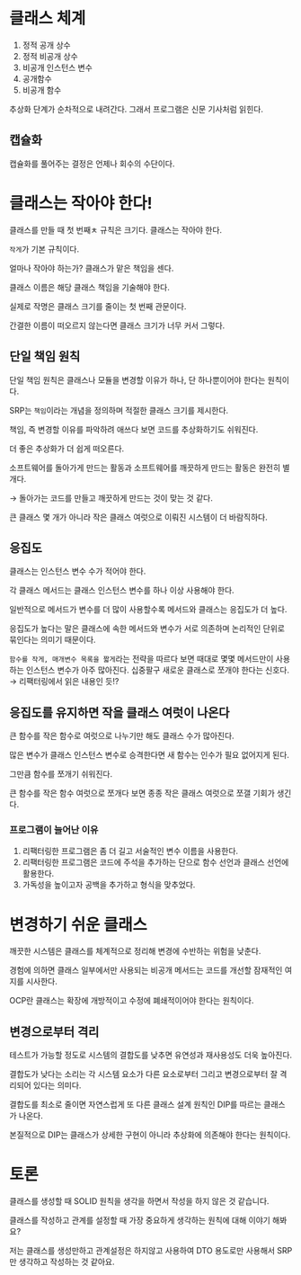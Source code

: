 # 클래스 체계

1. 정적 공개 상수
2. 정적 비공개 상수
3. 비공개 인스턴스 변수
4. 공개함수
5. 비공개 함수

추상화 단계가 순차적으로 내려간다. 그래서 프로그램은 신문 기사처럼 읽힌다.

## 캡슐화

캡슐화를 풀어주는 결정은 언제나 회수의 수단이다.

# 클래스는 작아야 한다!

클래스를 만들 때 첫 번째ㅊ 규칙은 크기다. 클래스는 작아야 한다.

`작게`가 기본 규칙이다.

얼마나 작아야 하는가? 클래스가 맡은 책임을 센다.

클래스 이름은 해당 클래스 책임을 기술해야 한다.

실제로 작명은 클래스 크기를 줄이는 첫 번째 관문이다.

간결한 이름이 떠오르지 않는다면 클래스 크기가 너무 커서 그렇다.

## 단일 책임 원칙

단일 책임 원칙은 클래스나 모듈을 변경할 이유가 하나, 단 하나뿐이어야 한다는 원칙이다.

SRP는 `책임`이라는 개념을 정의하며 적절한 클래스 크기를 제시한다.

책임, 즉 변경할 이유를 파악하려 애쓰다 보면 코드를 추상화하기도 쉬워진다.

더 좋은 추상화가 더 쉽게 떠오른다.

소프트웨어를 돌아가게 만드는 활동과 소프트웨어를 깨끗하게 만드는 활동은 완전히 별개다.

→ 돌아가는 코드를 만들고 깨끗하게 만드는 것이 맞는 것 같다.

큰 클래스 몇 개가 아니라 작은 클래스 여럿으로 이뤄진 시스템이 더 바람직하다.

## 응집도

클래스는 인스턴스 변수 수가 적어야 한다.

각 클래스 메서드는 클래스 인스턴스 변수를 하나 이상 사용해야 한다.

일반적으로 메서드가 변수를 더 많이 사용할수록 메서드와 클래스는 응집도가 더 높다.

응집도가 높다는 말은 클래스에 속한 메서드와 변수가 서로 의존하며 논리적인 단위로 묶인다는 의미기 때문이다.

`함수를 작게, 매개변수 목록을 짧게`라는 전략을 따르다 보면 때대로 몇몇 메서드만이 사용하는 인스턴스 변수가 아주 많아진다. 십중팔구 새로운 클래스로 쪼개야 한다는 신호다. → 리팩터링에서 읽은 내용인 듯!?

## 응집도를 유지하면 작을 클래스 여럿이 나온다

큰 함수를 작은 함수로 여럿으로 나누기만 해도 클래스 수가 많아진다.

많은 변수가 클래스 인스턴스 변수로 승격한다면 새 함수는 인수가 필요 없어지게 된다.

그만큼 함수를 쪼개기 쉬워진다.

큰 함수를 작은 함수 여럿으로 쪼개다 보면 종종 작은 클래스 여럿으로 쪼갤 기회가 생긴다.

### 프로그램이 늘어난 이유

1. 리팩터링한 프로그램은 좀 더 길고 서술적인 변수 이름을 사용한다.
2. 리팩터링한 프로그램은 코드에 주석을 추가하는 단으로 함수 선언과 클래스 선언에 활용한다.
3. 가독성을 높이고자 공백을 추가하고 형식을 맞추었다.

# 변경하기 쉬운 클래스

깨끗한 시스템은 클래스를 체계적으로 정리해 변경에 수반하는 위험을 낮춘다.

경험에 의하면 클래스 일부에서만 사용되는 비공개 메서드는 코드를 개선할 잠재적인 여지를 시사한다.

OCP란 클래스는 확장에 개방적이고 수정에 폐쇄적이어야 한다는 원칙이다.

## 변경으로부터 격리

테스트가 가능할 정도로 시스템의 결합도를 낮추면 유연성과 재사용성도 더욱 높아진다.

결합도가 낮다는 소리는 각 시스템 요소가 다른 요소로부터 그리고 변경으로부터 잘 격리되어 있다는 의미다.

결합도를 최소로 줄이면 자연스럽게 또 다른 클래스 설계 원칙인 DIP를 따르는 클래스가 나온다.

본질적으로 DIP는 클래스가 상세한 구현이 아니라 추상화에 의존해야 한다는 원칙이다.

# 토론

클래스를 생성할 때 SOLID 원칙을 생각을 하면서 작성을 하지 않은 것 같습니다.

클래스를 작성하고 관계를 설정할 때 가장 중요하게 생각하는 원칙에 대해 이야기 해봐요?

저는 클래스를 생성만하고 관계설정은 하지않고 사용하여 DTO 용도로만 사용해서 SRP만 생각하고 작성하는 것 같아요.
